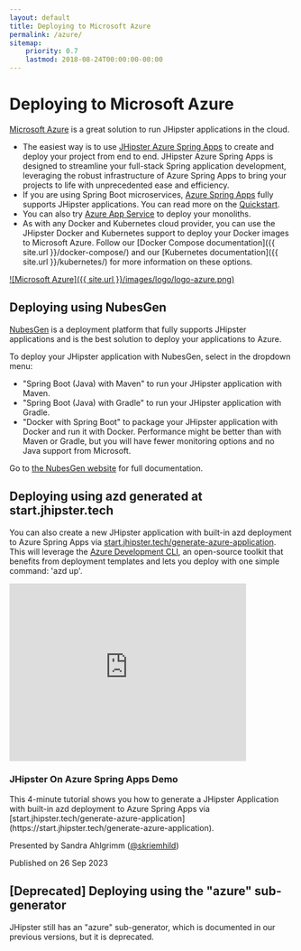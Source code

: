 ```yaml
---
layout: default
title: Deploying to Microsoft Azure
permalink: /azure/
sitemap:
    priority: 0.7
    lastmod: 2018-08-24T00:00:00-00:00
---
```


# <i class="fa fa-cloud-upload"></i> Deploying to Microsoft Azure

[Microsoft Azure](https://azure.microsoft.com/overview/?WT.mc_id=java-0000-judubois) is a great solution to run JHipster applications in the cloud.

- The easiest way is to use [JHipster Azure Spring Apps](https://github.com/Azure/generator-jhipster-azure-spring-apps) to create and deploy your project from end to end. JHipster Azure Spring Apps is designed to streamline your full-stack Spring application development, leveraging the robust infrastructure of Azure Spring Apps to bring your projects to life with unprecedented ease and efficiency.
- If you are using Spring Boot microservices, [Azure Spring Apps](https://azure.microsoft.com/services/spring-apps/?WT.mc_id=online-jhipster-judubois) fully supports JHipster applications. You can read more on the [Quickstart](https://learn.microsoft.com/azure/spring-apps/quickstart-deploy-microservice-apps).
- You can also try [Azure App Service](https://azure.microsoft.com/services/app-service/?WT.mc_id=online-jhipster-judubois) to deploy your monoliths.
- As with any Docker and Kubernetes cloud provider, you can use the JHipster Docker and Kubernetes support to deploy your Docker images to Microsoft Azure. Follow our [Docker Compose documentation]({{ site.url }}/docker-compose/) and our [Kubernetes documentation]({{ site.url }}/kubernetes/) for more information on these options.

[![Microsoft Azure]({{ site.url }}/images/logo/logo-azure.png)](https://azure.microsoft.com/overview/?WT.mc_id=java-0000-judubois)

## Deploying using NubesGen

[NubesGen](https://www.nubesgen.com) is a deployment platform that fully supports JHipster applications and is the best solution to deploy your applications to Azure.

To deploy your JHipster application with NubesGen, select in the dropdown menu:

- "Spring Boot (Java) with Maven" to run your JHipster application with Maven.
- "Spring Boot (Java) with Gradle" to run your JHipster application with Gradle.
- "Docker with Spring Boot" to package your JHipster application with Docker and run it with Docker. Performance might be better than with Maven or Gradle, but you will have fewer monitoring options and no Java support from Microsoft.

Go to [the NubesGen website](https://www.nubesgen.com) for full documentation.

## Deploying using azd generated at start.jhipster.tech

You can also create a new JHipster application with built-in azd deployment to Azure Spring Apps via [start.jhipster.tech/generate-azure-application](https://start.jhipster.tech/generate-azure-application). This will leverage the [Azure Development CLI](https://learn.microsoft.com/azure/developer/azure-developer-cli/?WT.mc_id=java-0000-sakriema), an open-source toolkit that benefits from deployment templates and lets you deploy with one simple command: 'azd up'.

<div class="thumbnail no-margin-bottom">
    <div class="video-container">
        <iframe width="420" height="315" src="https://www.youtube.com/embed/AmxPv_5Bs_k?si=HeDmf113Uld0bCbS&amp;start=33" title="YouTube video player" frameborder="0" allow="accelerometer; autoplay; clipboard-write; encrypted-media; gyroscope; picture-in-picture; web-share" allowfullscreen></iframe>
    </div>
    <div class="caption">
        <h3 id="thumbnail-label">JHipster On Azure Spring Apps Demo<a class="anchorjs-link" href="#thumbnail-label"><span class="anchorjs-icon"></span></a></h3>
        <p>This 4-minute tutorial shows you how to generate a JHipster Application with built-in azd deployment to Azure Spring Apps via [start.jhipster.tech/generate-azure-application](https://start.jhipster.tech/generate-azure-application).</p>
        <p>Presented by Sandra Ahlgrimm (<a href="https://twitter.com/skriemhild">@skriemhild</a>)</p>
        <p>Published on 26 Sep 2023</p>
    </div>
</div>

## [Deprecated] Deploying using the "azure" sub-generator

JHipster still has an "azure" sub-generator, which is documented in our previous versions, but it is deprecated.
